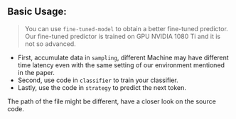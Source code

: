 ## Basic Usage:
> You can use `fine-tuned-model` to obtain a better fine-tuned predictor. Our fine-tuned predictor is trained on GPU NVIDIA 1080 Ti and it is not so advanced.

- First, accumulate data in `sampling`, different Machine may have different time latency even with the same setting of our environment mentioned in the paper.
- Second, use code in `classifier` to train your classifier.
- Lastly, use the code in `strategy` to predict the next token. 

The path of the file might be different, have a closer look on the source code.